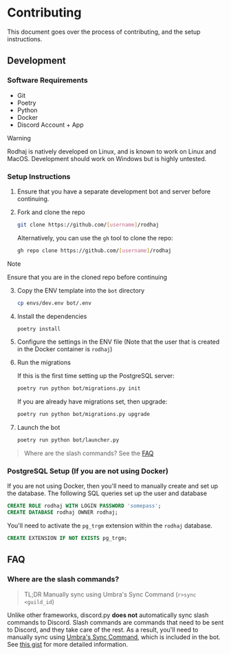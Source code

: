 # Contributing

This document goes over the process of contributing, and the setup instructions.

## Development

### Software Requirements

- Git
- Poetry
- Python
- Docker
- Discord Account + App

> [!WARNING]
> Rodhaj is natively developed on Linux, and is known to work on Linux and MacOS. 
> Development should work on Windows but is highly untested.

### Setup Instructions

1. Ensure that you have a separate development bot and server before continuing. 

2. Fork and clone the repo

    ```bash
    git clone https://github.com/[username]/rodhaj
    ```

    Alternatively, you can use the `gh` tool to clone the repo:

    ```bash
    gh repo clone https://github.com/[username]/rodhaj
    ```

> [!NOTE]
> Ensure that you are in the cloned repo before continuing

3. Copy the ENV template into the `bot` directory

    ```bash
    cp envs/dev.env bot/.env
    ```

4. Install the dependencies

    ```bash
    poetry install
    ```

5. Configure the settings in the ENV file (Note that the user that is created in the Docker container is `rodhaj`)

6. Run the migrations

    If this is the first time setting up the PostgreSQL server:

    ```bash
    poetry run python bot/migrations.py init
    ```

    If you are already have migrations set, then upgrade:

    ```bash
    poetry run python bot/migrations.py upgrade
    ```

7. Launch the bot

    ```bash
    poetry run python bot/launcher.py
    ```

> Where are the slash commands? See the [FAQ](CONTRIBUTING.md#where-are-the-slash-commands)



### PostgreSQL Setup (If you are not using Docker)

If you are not using Docker, then you'll need to manually create and set up the database.
The following SQL queries set up the user and database

```sql
CREATE ROLE rodhaj WITH LOGIN PASSWORD 'somepass';
CREATE DATABASE rodhaj OWNER rodhaj;
```

You'll need to activate the `pg_trgm` extension within the `rodhaj` database.

```sql
CREATE EXTENSION IF NOT EXISTS pg_trgm;
```

## FAQ

### Where are the slash commands?

> TL;DR
> Manually sync using Umbra's Sync Command (`r>sync <guild_id`)

Unlike other frameworks, discord.py **does not** automatically sync slash commands to Discord. 
Slash commands are commands that need to be sent to Discord, and they take care of the rest.
As a result, you'll need to manually sync using [Umbra's Sync Command](https://about.abstractumbra.dev/discord.py/2023/01/29/sync-command-example.html),
which is included in the bot.
See [this gist](https://gist.github.com/No767/e65fbfdedc387457b88723595186000f) for more detailed information.